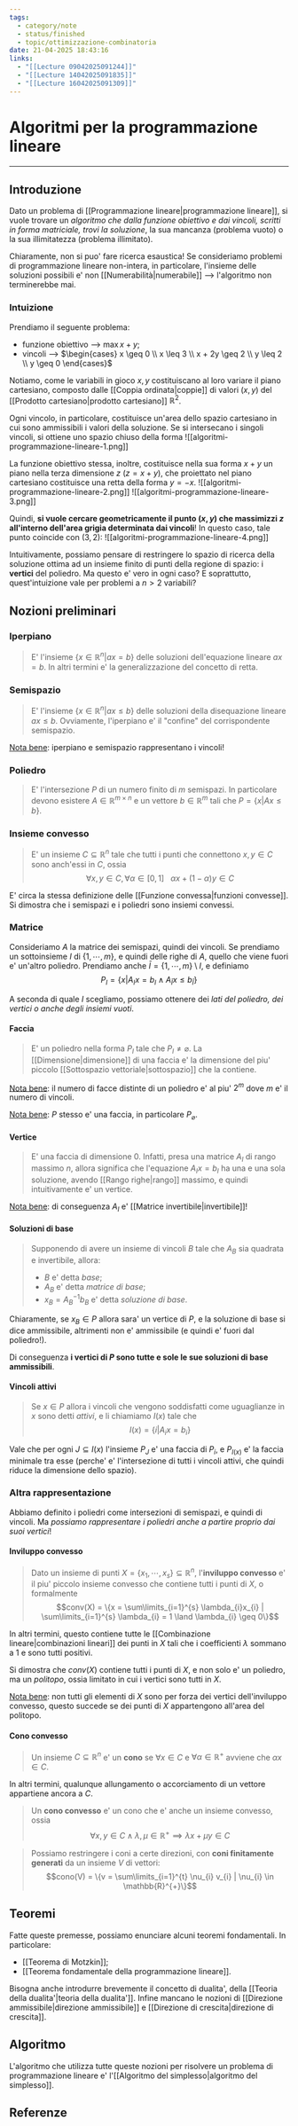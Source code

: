 ```yaml
---
tags:
  - category/note
  - status/finished
  - topic/ottimizzazione-combinatoria
date: 21-04-2025 18:43:16
links:
  - "[[Lecture 09042025091244]]"
  - "[[Lecture 14042025091835]]"
  - "[[Lecture 16042025091309]]"
---
```

# Algoritmi per la programmazione lineare
---
## Introduzione
Dato un problema di [[Programmazione lineare|programmazione lineare]], si vuole trovare un _algoritmo che dalla funzione obiettivo e dai vincoli, scritti in forma matriciale, trovi la soluzione_, la sua mancanza (problema vuoto) o la sua illimitatezza (problema illimitato).

Chiaramente, non si puo' fare ricerca esaustica! Se consideriamo problemi di programmazione lineare non-intera, in particolare, l'insieme delle soluzioni possibili e' non [[Numerabilità|numerabile]] --> l'algoritmo non terminerebbe mai.

### Intuizione
Prendiamo il seguente problema:
- funzione obiettivo --> $\max x+y$;
- vincoli --> $\begin{cases} x \geq 0 \\ x \leq 3 \\ x + 2y \geq 2 \\ y \leq 2 \\ y \geq 0 \end{cases}$

Notiamo, come le variabili in gioco $x, y$ costituiscano al loro variare il piano cartesiano, composto dalle [[Coppia ordinata|coppie]] di valori $(x, y)$ del [[Prodotto cartesiano|prodotto cartesiano]] $\mathbb{R}^{2}$.

Ogni vincolo, in particolare, costituisce un'area dello spazio cartesiano in cui sono ammissibili i valori della soluzione. Se si intersecano i singoli vincoli, si ottiene uno spazio chiuso della forma
![[algoritmi-programmazione-lineare-1.png]]

La funzione obiettivo stessa, inoltre, costituisce nella sua forma $x+y$ un piano nella terza dimensione $z$ ($z = x+y$), che proiettato nel piano cartesiano costituisce una retta della forma $y = -x$.
![[algoritmi-programmazione-lineare-2.png]]
![[algoritmi-programmazione-lineare-3.png]]

Quindi, **si vuole cercare geometricamente il punto $(x, y)$ che massimizzi $z$ all'interno dell'area grigia determinata dai vincoli**!
In questo caso, tale punto coincide con $(3, 2)$:
![[algoritmi-programmazione-lineare-4.png]]

Intuitivamente, possiamo pensare di restringere lo spazio di ricerca della soluzione ottima ad un insieme finito di punti della regione di spazio: i **vertici** del poliedro. Ma questo e' vero in ogni caso? E soprattutto, quest'intuizione vale per problemi a $n>2$ variabili?

## Nozioni preliminari
### Iperpiano
> E' l'insieme $\{x \in \mathbb{R}^{n} | ax=b\}$ delle soluzioni dell'equazione lineare $ax = b$. In altri termini e' la generalizzazione del concetto di retta.

### Semispazio
> E' l'insieme $\{x \in \mathbb{R}^{n} | ax \leq b\}$ delle soluzioni della disequazione lineare $ax \leq b$. Ovviamente, l'iperpiano e' il "confine" del corrispondente semispazio.

<u>Nota bene</u>: iperpiano e semispazio rappresentano i vincoli!

### Poliedro
> E' l'intersezione $P$ di un numero finito di $m$ semispazi. In particolare devono esistere $A \in \mathbb{R}^{m \times n}$ e un vettore $b \in \mathbb{R}^m$ tali che $P = \{x | Ax \leq b\}$.

### Insieme convesso
> E' un insieme $C \subseteq \mathbb{R}^{n}$ tale che tutti i punti che connettono $x, y \in C$ sono anch'essi in $C$, ossia
> $$\forall x, y \in C, \forall \alpha \in [0, 1] \ \ \ \alpha x + (1 - \alpha)y \in C$$

E' circa la stessa definizione delle [[Funzione convessa|funzioni convesse]]. Si dimostra che i semispazi e i poliedri sono insiemi convessi.

### Matrice
Consideriamo $A$ la matrice dei semispazi, quindi dei vincoli. Se prendiamo un sottoinsieme $I$ di $\{1, \cdots, m\}$, e quindi delle righe di $A$, quello che viene fuori e' un'altro poliedro. Prendiamo anche $\bar{I} = \{1, \cdots, m\} \setminus I$, e definiamo
$$P_{I} = \{x | A_{I}x = b_{I} \land A_{\bar{I}}x \leq b_{\bar{I}}\}$$

A seconda di quale $I$ scegliamo, possiamo ottenere dei _lati del poliedro, dei vertici o anche degli insiemi vuoti_.

#### Faccia
> E' un poliedro nella forma $P_{I}$ tale che $P_{I} \neq \varnothing$. La [[Dimensione|dimensione]] di una faccia e' la dimensione del piu' piccolo [[Sottospazio vettoriale|sottospazio]] che la contiene.

<u>Nota bene</u>: il numero di facce distinte di un poliedro e' al piu' $2^{m}$ dove $m$ e' il numero di vincoli.

<u>Nota bene</u>: $P$ stesso e' una faccia, in particolare $P_{\varnothing}$.

#### Vertice
> E' una faccia di dimensione 0. Infatti, presa una matrice $A_{I}$ di rango massimo $n$, allora significa che l'equazione $A_{I}x = b_{I}$ ha una e una sola soluzione, avendo [[Rango righe|rango]] massimo, e quindi intuitivamente e' un vertice.

<u>Nota bene</u>: di conseguenza $A_{I}$ e' [[Matrice invertibile|invertibile]]!

#### Soluzioni di base
> Supponendo di avere un insieme di vincoli $B$ tale che $A_{B}$ sia quadrata e invertibile, allora:
> - $B$ e' detta _base_;
> - $A_{B}$ e' detta _matrice di base_;
> - $x_{B} = A_{B}^{-1}b_{B}$ e' detta _soluzione di base_.

Chiaramente, se $x_{B} \in P$ allora sara' un vertice di $P$, e la soluzione di base si dice ammissibile, altrimenti non e' ammissibile (e quindi e' fuori dal poliedro!).

Di conseguenza **i vertici di $P$ sono tutte e sole le sue soluzioni di base ammissibili**.

#### Vincoli attivi
> Se $x \in P$ allora i vincoli che vengono soddisfatti come uguaglianze in $x$ sono detti _attivi_, e li chiamiamo $I(x)$ tale che
> $$I(x) = \{i | A_{i}x = b_{i}\}$$

Vale che per ogni $J \subseteq I(x)$ l'insieme $P_{J}$ e' una faccia di $P_{i}$, e $P_{I(x)}$ e' la faccia minimale tra esse (perche' e' l'intersezione di tutti i vincoli attivi, che quindi riduce la dimensione dello spazio).

### Altra rappresentazione
Abbiamo definito i poliedri come intersezioni di semispazi, e quindi di vincoli. Ma _possiamo rappresentare i poliedri anche a partire proprio dai suoi vertici_!

#### Inviluppo convesso
> Dato un insieme di punti $X = \{x_{1}, \cdots, x_{s}\} \subseteq \mathbb{R}^{n}$, l'**inviluppo convesso** e' il piu' piccolo insieme convesso che contiene tutti i punti di $X$, o formalmente
> $$conv(X) = \{x = \sum\limits_{i=1}^{s} \lambda_{i}x_{i} | \sum\limits_{i=1}^{s} \lambda_{i} = 1 \land \lambda_{i} \geq 0\}$$

In altri termini, questo contiene tutte le [[Combinazione lineare|combinazioni lineari]] dei punti in $X$ tali che i coefficienti $\lambda$ sommano a 1 e sono tutti positivi.

Si dimostra che $conv(X)$ contiene tutti i punti di $X$, e non solo e' un poliedro, ma un _politopo_, ossia limitato in cui i vertici sono tutti in $X$.

<u>Nota bene</u>: non tutti gli elementi di $X$ sono per forza dei vertici dell'inviluppo convesso, questo succede se dei punti di $X$ appartengono all'area del politopo.

#### Cono convesso
> Un insieme $C \subseteq \mathbb{R}^{n}$ e' un **cono** se $\forall x \in C$ e $\forall \alpha \in \mathbb{R}^{+}$ avviene che $\alpha x \in C$.

In altri termini, qualunque allungamento o accorciamento di un vettore appartiene ancora a $C$.

> Un **cono convesso** e' un cono che e' anche un insieme convesso, ossia
> $$\forall x, y \in C \land \lambda, \mu \in \mathbb{R}^{+} \implies \lambda x + \mu y \in C$$

> Possiamo restringere i coni a certe direzioni, con **coni finitamente generati** da un insieme $V$ di vettori:
> $$cono(V) = \{v = \sum\limits_{i=1}^{t} \nu_{i} v_{i} | \nu_{i} \in \mathbb{R}^{+}\}$$

## Teoremi
Fatte queste premesse, possiamo enunciare alcuni teoremi fondamentali. In particolare:
- [[Teorema di Motzkin]];
- [[Teorema fondamentale della programmazione lineare]].

Bisogna anche introdurre brevemente il concetto di dualita', della [[Teoria della dualita'|teoria della dualita']]. Infine mancano le nozioni di [[Direzione ammissibile|direzione ammissibile]] e [[Direzione di crescita|direzione di crescita]].

## Algoritmo
L'algoritmo che utilizza tutte queste nozioni per risolvere un problema di programmazione lineare e' l'[[Algoritmo del simplesso|algoritmo del simplesso]].

## Referenze